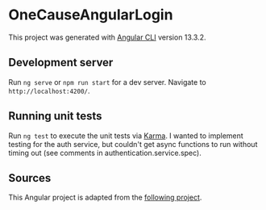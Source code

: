 # OneCauseAngularLogin

This project was generated with [Angular CLI](https://github.com/angular/angular-cli) version 13.3.2.

## Development server

Run `ng serve` or `npm run start` for a dev server. Navigate to `http://localhost:4200/`.
## Running unit tests

Run `ng test` to execute the unit tests via [Karma](https://karma-runner.github.io). I wanted to implement testing for the auth service, but couldn't get async
functions to run without timing out (see comments in authentication.service.spec).

## Sources
This Angular project is adapted from the [following project](https://github.com/cornflourblue/angular-8-registration-login-example).
